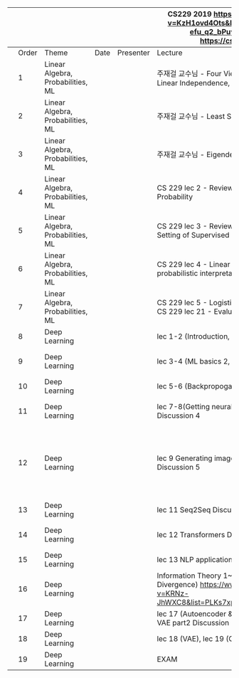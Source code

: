 | | | | | |CS229 2019 https://www.youtube.com/watch?v=KzH1ovd4Ots&list=PLoROMvodv4rNH7qL6-efu_q2_bPuy0adh   Berkeley CS182    https://cs182sp21.github.io/ | | | |
|-|-|-|-|-|-|-|-|-|
| |Order|Theme|Date|Presenter|Lecture|Practice|T.A.|Reading Materials|
| |1|Linear Algebra, Probabilities, ML| | |주재걸 교수님 - Four Views of Matrix Multiplication, Linear Independence, Linear Transformation|  Practice 1,2  | | |
| |2|Linear Algebra, Probabilities, ML| | |주재걸 교수님 - Least Squares |  Practice 3,4  | | |
| |3|Linear Algebra, Probabilities, ML| | |주재걸 교수님 - Eigendecomposition, SVD |  Practice 5,6  | | |
| |4|Linear Algebra, Probabilities, ML| | |CS 229 lec 2 - Review of Matrix Calculus, Review of Probability| Practice 7 | | |
| |5|Linear Algebra, Probabilities, ML| | |CS 229 lec 3 - Review of Probability and Statistics, Setting of Supervised Learning| X | | |
| |6|Linear Algebra, Probabilities, ML| | |CS 229 lec 4 - Linear Regression (Normal Equations, probabilistic interpretation), MLE | X | | |
| |7|Linear Algebra, Probabilities, ML| | |CS 229 lec 5 - Logistic Regression, Newton's Method, CS 229 lec 21 - Evaluation Metrics (F1, ROC, etc..) |X| | |
| |8|Deep Learning| | |lec 1-2 (Introduction, ML basics 1) Discussion 1| X | | |
| |9|Deep Learning| | |lec 3-4 (ML basics 2, optimization) Discussion 2| hw1 | |https://distill.pub/2017/momentum/ https://openai.com/blog/deep-double-descent/ https://mml-book.github.io/book/mml-book.pdf (p.291-p.303)|
| |10|Deep Learning| | |lec 5-6 (Backpropogation, CNN) Discussion 3| hw1 | | |
| |11|Deep Learning| | |lec 7-8(Getting neural nets to train, Computer Vision) Discussion 4| X | |overfitting in deep neural network ( https://lilianweng.github.io/lil-log/2019/03/14/are-deep-neural-networks-dramatically-overfitted.html )|
| |12|Deep Learning| | |lec 9 Generating images from CNN, lec 10 RNN Discussion 5| X | |RNN and Regularization(Dropout):  https://medium.com/curg/deep-rnn-%EC%A0%95%EA%B7%9C%ED%99%94%EA%B0%80-%EA%B6%81%EA%B8%88%ED%95%B4-7d69f3bbc171   Bidirenctional RNN: https://d2l.ai/chapter_recurrent-modern/bi-rnn.html    Seq to Seq Machine Translation: https://deep-learning-study.tistory.com/685   Beam Search: https://littlefoxdiary.tistory.com/4|
| |13|Deep Learning| | |lec 11 Seq2Seq Discussion 6| X | | |
| |14|Deep Learning| | |lec 12 Transformers  Discussion 7| hw3 | |Transformer: https://nlp.seas.harvard.edu/2018/04/03/attention.html#model-architecture |
| |15|Deep Learning| | |lec 13 NLP applications Discussion 8 (pretraining)| hw3 | | |
| |16|Deep Learning| | |     Information Theory 1~3 (Entropy, Cross-Entropy, KL Divergence)    https://www.youtube.com/watch?v=KRNz-JhWXC8&list=PLKs7xpqpX1bcQAHSjlZAv8vHftDj6kXrn   |hw2| | |
| |17|Deep Learning| | |lec 17 (Autoencoder & Latent variable model), lec 18 VAE part2  Discussion 10| hw2 | | |
| |18|Deep Learning| | |lec 18 (VAE), lec 19 (GAN)  Discussion 11 | hw2 | | |
| |19|Deep Learning| | | EXAM | | | |
